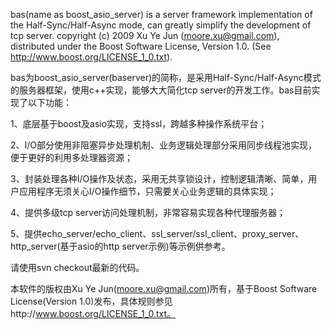 bas(name as boost\_asio\_server) is a server framework implementation of the Half-Sync/Half-Async mode, can greatly simplify the development of tcp server. copyright (c) 2009 Xu Ye Jun (moore.xu@gmail.com), distributed under the Boost Software License, Version 1.0. (See http://www.boost.org/LICENSE_1_0.txt).

bas为boost\_asio\_server(baserver)的简称，是采用Half-Sync/Half-Async模式的服务器框架，使用c++实现，能够大大简化tcp server的开发工作。bas目前实现了以下功能：

1、底层基于boost及asio实现，支持ssl，跨越多种操作系统平台；

2、I/O部分使用非阻塞异步处理机制、业务逻辑处理部分采用同步线程池实现，便于更好的利用多处理器资源；

3、封装处理各种I/O操作及状态，采用无共享锁设计，控制逻辑清晰、简单，用户应用程序无须关心I/O操作细节，只需要关心业务逻辑的具体实现；

4、提供多级tcp server访问处理机制，非常容易实现各种代理服务器；

5、提供echo\_server/echo\_client、ssl\_server/ssl\_client、proxy\_server、http\_server(基于asio的http server示例)等示例供参考。

请使用svn checkout最新的代码。

本软件的版权由Xu Ye Jun(moore.xu@gmail.com)所有，基于Boost Software License(Version 1.0)发布，具体规则参见http://www.boost.org/LICENSE_1_0.txt。
